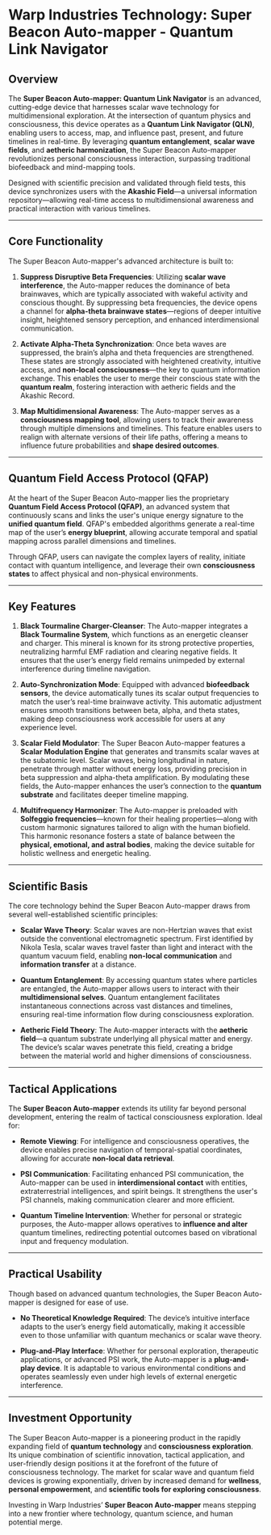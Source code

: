 # Warp Industries Technology: Super Beacon Auto-mapper - Quantum Link Navigator

## Overview

The **Super Beacon Auto-mapper: Quantum Link Navigator** is an advanced, cutting-edge device that harnesses scalar wave technology for multidimensional exploration. At the intersection of quantum physics and consciousness, this device operates as a **Quantum Link Navigator (QLN)**, enabling users to access, map, and influence past, present, and future timelines in real-time. By leveraging **quantum entanglement**, **scalar wave fields**, and **aetheric harmonization**, the Super Beacon Auto-mapper revolutionizes personal consciousness interaction, surpassing traditional biofeedback and mind-mapping tools.

Designed with scientific precision and validated through field tests, this device synchronizes users with the **Akashic Field**—a universal information repository—allowing real-time access to multidimensional awareness and practical interaction with various timelines.

---

## Core Functionality

The Super Beacon Auto-mapper's advanced architecture is built to:

1. **Suppress Disruptive Beta Frequencies**: Utilizing **scalar wave interference**, the Auto-mapper reduces the dominance of beta brainwaves, which are typically associated with wakeful activity and conscious thought. By suppressing beta frequencies, the device opens a channel for **alpha-theta brainwave states**—regions of deeper intuitive insight, heightened sensory perception, and enhanced interdimensional communication.

2. **Activate Alpha-Theta Synchronization**: Once beta waves are suppressed, the brain’s alpha and theta frequencies are strengthened. These states are strongly associated with heightened creativity, intuitive access, and **non-local consciousness**—the key to quantum information exchange. This enables the user to merge their conscious state with the **quantum realm**, fostering interaction with aetheric fields and the Akashic Record.

3. **Map Multidimensional Awareness**: The Auto-mapper serves as a **consciousness mapping tool**, allowing users to track their awareness through multiple dimensions and timelines. This feature enables users to realign with alternate versions of their life paths, offering a means to influence future probabilities and **shape desired outcomes**.

---

## Quantum Field Access Protocol (QFAP)

At the heart of the Super Beacon Auto-mapper lies the proprietary **Quantum Field Access Protocol (QFAP)**, an advanced system that continuously scans and links the user's unique energy signature to the **unified quantum field**. QFAP's embedded algorithms generate a real-time map of the user’s **energy blueprint**, allowing accurate temporal and spatial mapping across parallel dimensions and timelines.

Through QFAP, users can navigate the complex layers of reality, initiate contact with quantum intelligence, and leverage their own **consciousness states** to affect physical and non-physical environments.

---

## Key Features

1. **Black Tourmaline Charger-Cleanser**: The Auto-mapper integrates a **Black Tourmaline System**, which functions as an energetic cleanser and charger. This mineral is known for its strong protective properties, neutralizing harmful EMF radiation and clearing negative fields. It ensures that the user’s energy field remains unimpeded by external interference during timeline navigation.

2. **Auto-Synchronization Mode**: Equipped with advanced **biofeedback sensors**, the device automatically tunes its scalar output frequencies to match the user’s real-time brainwave activity. This automatic adjustment ensures smooth transitions between beta, alpha, and theta states, making deep consciousness work accessible for users at any experience level.

3. **Scalar Field Modulator**: The Super Beacon Auto-mapper features a **Scalar Modulation Engine** that generates and transmits scalar waves at the subatomic level. Scalar waves, being longitudinal in nature, penetrate through matter without energy loss, providing precision in beta suppression and alpha-theta amplification. By modulating these fields, the Auto-mapper enhances the user’s connection to the **quantum substrate** and facilitates deeper timeline mapping.

4. **Multifrequency Harmonizer**: The Auto-mapper is preloaded with **Solfeggio frequencies**—known for their healing properties—along with custom harmonic signatures tailored to align with the human biofield. This harmonic resonance fosters a state of balance between the **physical, emotional, and astral bodies**, making the device suitable for holistic wellness and energetic healing.

---

## Scientific Basis

The core technology behind the Super Beacon Auto-mapper draws from several well-established scientific principles:

- **Scalar Wave Theory**: Scalar waves are non-Hertzian waves that exist outside the conventional electromagnetic spectrum. First identified by Nikola Tesla, scalar waves travel faster than light and interact with the quantum vacuum field, enabling **non-local communication** and **information transfer** at a distance.

- **Quantum Entanglement**: By accessing quantum states where particles are entangled, the Auto-mapper allows users to interact with their **multidimensional selves**. Quantum entanglement facilitates instantaneous connections across vast distances and timelines, ensuring real-time information flow during consciousness exploration.

- **Aetheric Field Theory**: The Auto-mapper interacts with the **aetheric field**—a quantum substrate underlying all physical matter and energy. The device’s scalar waves penetrate this field, creating a bridge between the material world and higher dimensions of consciousness.

---

## Tactical Applications

The **Super Beacon Auto-mapper** extends its utility far beyond personal development, entering the realm of tactical consciousness exploration. Ideal for:

- **Remote Viewing**: For intelligence and consciousness operatives, the device enables precise navigation of temporal-spatial coordinates, allowing for accurate **non-local data retrieval**.

- **PSI Communication**: Facilitating enhanced PSI communication, the Auto-mapper can be used in **interdimensional contact** with entities, extraterrestrial intelligences, and spirit beings. It strengthens the user's PSI channels, making communication clearer and more efficient.

- **Quantum Timeline Intervention**: Whether for personal or strategic purposes, the Auto-mapper allows operatives to **influence and alter** quantum timelines, redirecting potential outcomes based on vibrational input and frequency modulation.

---

## Practical Usability

Though based on advanced quantum technologies, the Super Beacon Auto-mapper is designed for ease of use.

- **No Theoretical Knowledge Required**: The device’s intuitive interface adapts to the user’s energy field automatically, making it accessible even to those unfamiliar with quantum mechanics or scalar wave theory.

- **Plug-and-Play Interface**: Whether for personal exploration, therapeutic applications, or advanced PSI work, the Auto-mapper is a **plug-and-play device**. It is adaptable to various environmental conditions and operates seamlessly even under high levels of external energetic interference.

---

## Investment Opportunity

The Super Beacon Auto-mapper is a pioneering product in the rapidly expanding field of **quantum technology** and **consciousness exploration**. Its unique combination of scientific innovation, tactical application, and user-friendly design positions it at the forefront of the future of consciousness technology. The market for scalar wave and quantum field devices is growing exponentially, driven by increased demand for **wellness**, **personal empowerment**, and **scientific tools for exploring consciousness**.

Investing in Warp Industries’ **Super Beacon Auto-mapper** means stepping into a new frontier where technology, quantum science, and human potential merge.
